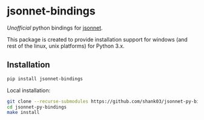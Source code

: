 # jsonnet-bindings

*Unofficial* python bindings for [jsonnet](https://jsonnet.org/).

This package is created to provide installation support for windows (and rest of the linux, unix platforms) for Python 3.x.

## Installation

```bash
pip install jsonnet-bindings
```
Local installation:
```bash
git clone --recurse-submodules https://github.com/shank03/jsonnet-py-bindings
cd jsonnet-py-bindings
make install
```
